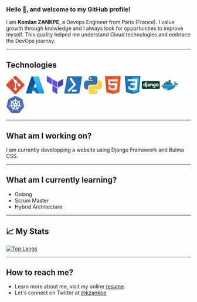 ### Hello 👋, and welcome to my GitHub profile!

I am **Komlan ZANKPE**, a Devops Engineer from Paris (France). I value growth through knowledge and I always look for opportunities to improve myself.
This quality helped me understand Cloud technologies and embrace the DevOps journey. 


---

## Technologies


<img src="./assets/git.svg" alt="Git Logo" width="50" height="50"/> <img src="./assets/azure.svg" alt="Azure Logo" width="50" height="50"/> <img src="./assets/terraform.svg" alt="Terraform Logo" width="50" height="50"/><img src="./assets/PowerShell.svg" alt="Powershell Logo" width="50" height="50"/> <img src="./assets/python.svg" alt="Python Logo" width="50" height="50"/> <img src="./assets/html5-original.svg" alt="HTML Logo" width="50" height="50"/> <img src="./assets/css3-original.svg" alt="CSS Logo" width="50" height="50"/><img src="./assets/django.svg" alt="Django Logo" width="50" height="50"/><img src="./assets/docker-original.svg" alt="Docker Logo" width="50" height="50"/><img src="./assets/kubernetes-plain.svg" alt="Kubernetes Logo" width="50" height="50"/>

---

## What am I working on?

I am currently developping a website using Django Framework and Bulma CSS.

---

## What am I currently learning?

- Golang
- Scrum Master
- Hybrid Architecture
---
## &#x1f4c8; My Stats

[![Top Langs](https://github-readme-stats.vercel.app/api/top-langs/?username=kzankpe&layout=compact&theme=tokyonight)](https://github.com/kzankpe)

---

## How to reach me?

- Learn more about me, visit my online [resume](https://me.kzankpe.com).
- Let's connect on Twitter at [@kzankpe](https://twitter.com/kzankpe)
